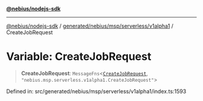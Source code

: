 [**@nebius/nodejs-sdk**](../../../../../../README.md)

***

[@nebius/nodejs-sdk](../../../../../../README.md) / [generated/nebius/msp/serverless/v1alpha1](../README.md) / CreateJobRequest

# Variable: CreateJobRequest

> **CreateJobRequest**: `MessageFns`\<[`CreateJobRequest`](../interfaces/CreateJobRequest.md), `"nebius.msp.serverless.v1alpha1.CreateJobRequest"`\>

Defined in: src/generated/nebius/msp/serverless/v1alpha1/index.ts:1593

